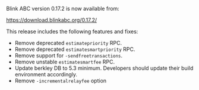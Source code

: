 Blink ABC version 0.17.2 is now available from:

  <https://download.blinkabc.org/0.17.2/>

This release includes the following features and fixes:
 - Remove deprecated `estimatepriority` RPC.
 - Remove deprecated `estimatesmartpriority` RPC.
 - Remove support for `-sendfreetransactions`.
 - Remove unstable `estimatesmartfee` RPC.
 - Update berkley DB to 5.3 minimum. Developers should update their build environment accordingly.
 - Remove `-incrementalrelayfee` option
